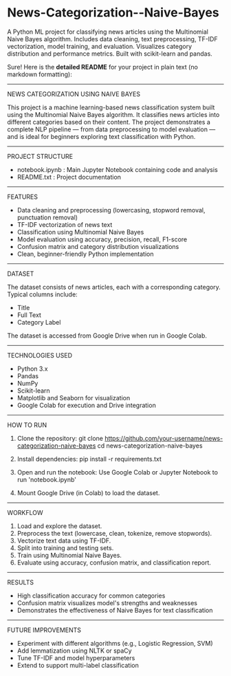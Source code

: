 # News-Categorization--Naive-Bayes
A Python ML project for classifying news articles using the Multinomial Naive Bayes algorithm. Includes data cleaning, text preprocessing, TF-IDF vectorization, model training, and evaluation. Visualizes category distribution and performance metrics. Built with scikit-learn and pandas.

Sure! Here is the **detailed README** for your project in plain text (no markdown formatting):

---

NEWS CATEGORIZATION USING NAIVE BAYES

This project is a machine learning-based news classification system built using the Multinomial Naive Bayes algorithm. It classifies news articles into different categories based on their content. The project demonstrates a complete NLP pipeline — from data preprocessing to model evaluation — and is ideal for beginners exploring text classification with Python.

---

PROJECT STRUCTURE


- notebook.ipynb : Main Jupyter Notebook containing code and analysis
- README.txt : Project documentation

---

FEATURES

- Data cleaning and preprocessing (lowercasing, stopword removal, punctuation removal)
- TF-IDF vectorization of news text
- Classification using Multinomial Naive Bayes
- Model evaluation using accuracy, precision, recall, F1-score
- Confusion matrix and category distribution visualizations
- Clean, beginner-friendly Python implementation

---

DATASET

The dataset consists of news articles, each with a corresponding category. Typical columns include:
- Title
- Full Text
- Category Label

The dataset is accessed from Google Drive when run in Google Colab.

---

TECHNOLOGIES USED

- Python 3.x
- Pandas
- NumPy
- Scikit-learn
- Matplotlib and Seaborn for visualization
- Google Colab for execution and Drive integration

---

HOW TO RUN

1. Clone the repository:
   git clone https://github.com/your-username/news-categorization-naive-bayes
   cd news-categorization-naive-bayes

2. Install dependencies:
   pip install -r requirements.txt

3. Open and run the notebook:
   Use Google Colab or Jupyter Notebook to run 'notebook.ipynb'

4. Mount Google Drive (in Colab) to load the dataset.

---

WORKFLOW

1. Load and explore the dataset.
2. Preprocess the text (lowercase, clean, tokenize, remove stopwords).
3. Vectorize text data using TF-IDF.
4. Split into training and testing sets.
5. Train using Multinomial Naive Bayes.
6. Evaluate using accuracy, confusion matrix, and classification report.

---

RESULTS

- High classification accuracy for common categories
- Confusion matrix visualizes model's strengths and weaknesses
- Demonstrates the effectiveness of Naive Bayes for text classification

---

FUTURE IMPROVEMENTS

- Experiment with different algorithms (e.g., Logistic Regression, SVM)
- Add lemmatization using NLTK or spaCy
- Tune TF-IDF and model hyperparameters
- Extend to support multi-label classification

